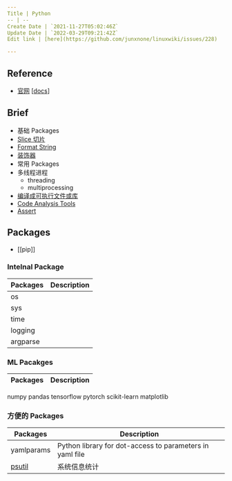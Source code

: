 ```yaml
---
Title | Python
-- | --
Create Date | `2021-11-27T05:02:46Z`
Update Date | `2022-03-29T09:21:42Z`
Edit link | [here](https://github.com/junxnone/linuxwiki/issues/228)

---
```

## Reference
- [官网](https://www.python.org/) [[docs](https://docs.python.org/3/)]


## Brief 
- 基础 Packages
- [Slice 切片](/Python_slice)
- [Format String](/Python_format_string)
- [装饰器](/Python_decorator)
- 常用 Packages
- 多线程进程
  - threading
  - multiprocessing
- [编译成可执行文件或库](/Python_build_exe)
- [Code Analysis Tools](/Python_code_analysis_tools)
- [Assert](/Python_assert)


## Packages
- [[pip]]

### Intelnal Package

Packages | Description
-- | --
os |
sys |
time |
logging |
argparse |


### ML Pacakges

Packages | Description
-- | --
numpy
pandas
tensorflow
pytorch
scikit-learn
matplotlib



 
### 方便的 Packages

Packages | Description
-- | --
yamlparams | Python library for dot-access to parameters in yaml file
[psutil](/Python_psutil) | 系统信息统计


